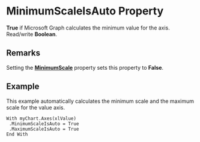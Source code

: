 
# MinimumScaleIsAuto Property

 **True** if Microsoft Graph calculates the minimum value for the axis. Read/write **Boolean**.


## Remarks

Setting the  **[MinimumScale](4aca27ef-c1af-e74e-8ca5-6a3fc1aefaa2.md)** property sets this property to  **False**.


## Example

This example automatically calculates the minimum scale and the maximum scale for the value axis.


```
With myChart.Axes(xlValue) 
 .MinimumScaleIsAuto = True 
 .MaximumScaleIsAuto = True 
End With
```

